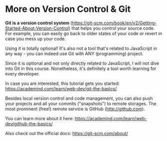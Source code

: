 # More on Version Control & Git

**Git is a version control system** (https://git-scm.com/book/en/v2/Getting-Started-About-Version-Control) that helps you control your source code. For example, you can easily go back to older states of your code or revert in case you mess up your code.

Using it is totally optional! It's also not a tool that's related to JavaScript in any way - you can indeed use Git with ANY (programming) project.

Since it is optional and not only directly related to JavaScript, I will not dive into Git in this course. Nonetheless, it's definitely a tool worth learning for every developer. 

In case you are interested, this tutorial gets you started: https://academind.com/learn/web-dev/git-the-basics/.

Besides local version control and code management, you can also push your projects and all your commits ("snapshots") to remote storages. The most prominent (free!) remote service is GitHub (http://github.com).

You can learn more about it here: https://academind.com/learn/web-dev/github-the-basics/ 

Also check out the official docs: https://git-scm.com/about/ 